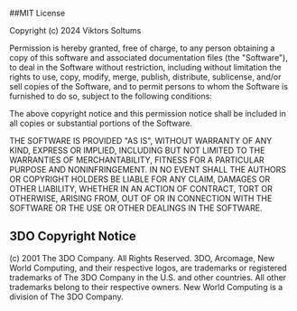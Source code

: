 ##MIT License

Copyright (c) 2024 Viktors Soltums

Permission is hereby granted, free of charge, to any person obtaining a copy
of this software and associated documentation files (the "Software"), to deal
in the Software without restriction, including without limitation the rights
to use, copy, modify, merge, publish, distribute, sublicense, and/or sell
copies of the Software, and to permit persons to whom the Software is
furnished to do so, subject to the following conditions:

The above copyright notice and this permission notice shall be included in all
copies or substantial portions of the Software.

THE SOFTWARE IS PROVIDED "AS IS", WITHOUT WARRANTY OF ANY KIND, EXPRESS OR
IMPLIED, INCLUDING BUT NOT LIMITED TO THE WARRANTIES OF MERCHANTABILITY,
FITNESS FOR A PARTICULAR PURPOSE AND NONINFRINGEMENT. IN NO EVENT SHALL THE
AUTHORS OR COPYRIGHT HOLDERS BE LIABLE FOR ANY CLAIM, DAMAGES OR OTHER
LIABILITY, WHETHER IN AN ACTION OF CONTRACT, TORT OR OTHERWISE, ARISING FROM,
OUT OF OR IN CONNECTION WITH THE SOFTWARE OR THE USE OR OTHER DEALINGS IN THE
SOFTWARE.

## 3DO Copyright Notice
(c) 2001 The 3DO Company. All Rights Reserved. 3DO, Arcomage, New World Computing, and
their respective logos, are trademarks or registered trademarks of The 3DO Company in the U.S.
and other countries. All other trademarks belong to their respective owners. New World
Computing is a division of The 3DO Company.